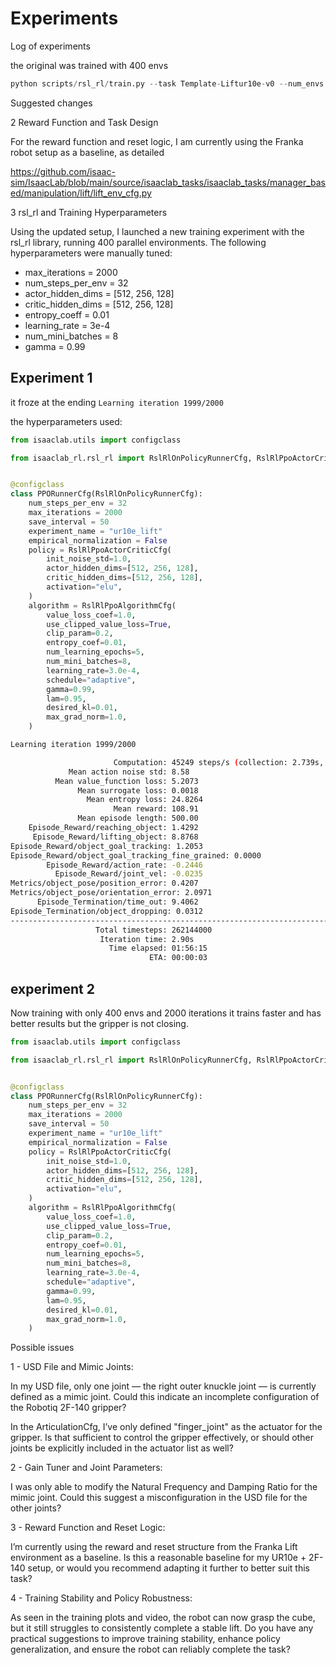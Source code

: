 # Experiments

Log of experiments

the original was trained with 400 envs

```python
python scripts/rsl_rl/train.py --task Template-Liftur10e-v0 --num_envs 400
```
Suggested changes

2 Reward Function and Task Design

For the reward function and reset logic, I am currently using the Franka robot setup as a baseline, as detailed

https://github.com/isaac-sim/IsaacLab/blob/main/source/isaaclab_tasks/isaaclab_tasks/manager_based/manipulation/lift/lift_env_cfg.py

3 rsl_rl and Training Hyperparameters

Using the updated setup, I launched a new training experiment with the rsl_rl library, running 400 parallel environments. The following hyperparameters were manually tuned:

- max_iterations = 2000
- num_steps_per_env = 32
- actor_hidden_dims = [512, 256, 128]
- critic_hidden_dims = [512, 256, 128]
- entropy_coeff = 0.01
- learning_rate = 3e-4
- num_mini_batches = 8
- gamma = 0.99



## Experiment 1

it froze at the ending ```Learning iteration 1999/2000 ```

the hyperparameters used:

```python
from isaaclab.utils import configclass

from isaaclab_rl.rsl_rl import RslRlOnPolicyRunnerCfg, RslRlPpoActorCriticCfg, RslRlPpoAlgorithmCfg


@configclass
class PPORunnerCfg(RslRlOnPolicyRunnerCfg):
    num_steps_per_env = 32
    max_iterations = 2000
    save_interval = 50
    experiment_name = "ur10e_lift"
    empirical_normalization = False
    policy = RslRlPpoActorCriticCfg(
        init_noise_std=1.0,
        actor_hidden_dims=[512, 256, 128],
        critic_hidden_dims=[512, 256, 128],
        activation="elu",
    )
    algorithm = RslRlPpoAlgorithmCfg(
        value_loss_coef=1.0,
        use_clipped_value_loss=True,
        clip_param=0.2,
        entropy_coef=0.01,
        num_learning_epochs=5,
        num_mini_batches=8,
        learning_rate=3.0e-4,
        schedule="adaptive",
        gamma=0.99,
        lam=0.95,
        desired_kl=0.01,
        max_grad_norm=1.0,
    )
```


```bash
Learning iteration 1999/2000                      

                       Computation: 45249 steps/s (collection: 2.739s, learning 0.157s)
             Mean action noise std: 8.58
          Mean value_function loss: 5.2073
               Mean surrogate loss: 0.0018
                 Mean entropy loss: 24.8264
                       Mean reward: 108.91
               Mean episode length: 500.00
    Episode_Reward/reaching_object: 1.4292
     Episode_Reward/lifting_object: 8.8768
Episode_Reward/object_goal_tracking: 1.2053
Episode_Reward/object_goal_tracking_fine_grained: 0.0000
        Episode_Reward/action_rate: -0.2446
          Episode_Reward/joint_vel: -0.0235
Metrics/object_pose/position_error: 0.4207
Metrics/object_pose/orientation_error: 2.0971
      Episode_Termination/time_out: 9.4062
Episode_Termination/object_dropping: 0.0312
--------------------------------------------------------------------------------
                   Total timesteps: 262144000
                    Iteration time: 2.90s
                      Time elapsed: 01:56:15
                               ETA: 00:00:03
```                               

## experiment 2

Now training with only 400 envs and 2000 iterations it trains faster and has better results but the gripper is not closing.

```python
from isaaclab.utils import configclass

from isaaclab_rl.rsl_rl import RslRlOnPolicyRunnerCfg, RslRlPpoActorCriticCfg, RslRlPpoAlgorithmCfg


@configclass
class PPORunnerCfg(RslRlOnPolicyRunnerCfg):
    num_steps_per_env = 32
    max_iterations = 2000
    save_interval = 50
    experiment_name = "ur10e_lift"
    empirical_normalization = False
    policy = RslRlPpoActorCriticCfg(
        init_noise_std=1.0,
        actor_hidden_dims=[512, 256, 128],
        critic_hidden_dims=[512, 256, 128],
        activation="elu",
    )
    algorithm = RslRlPpoAlgorithmCfg(
        value_loss_coef=1.0,
        use_clipped_value_loss=True,
        clip_param=0.2,
        entropy_coef=0.01,
        num_learning_epochs=5,
        num_mini_batches=8,
        learning_rate=3.0e-4,
        schedule="adaptive",
        gamma=0.99,
        lam=0.95,
        desired_kl=0.01,
        max_grad_norm=1.0,
    )
```

Possible issues

1 - USD File and Mimic Joints:

In my USD file, only one joint — the right outer knuckle joint — is currently defined as a mimic joint. Could this indicate an incomplete configuration of the Robotiq 2F-140 gripper?

In the ArticulationCfg, I’ve only defined "finger_joint" as the actuator for the gripper. Is that sufficient to control the gripper effectively, or should other joints be explicitly included in the actuator list as well?


2 - Gain Tuner and Joint Parameters:

I was only able to modify the Natural Frequency and Damping Ratio for the mimic joint. Could this suggest a misconfiguration in the USD file for the other joints?

3 - Reward Function and Reset Logic:

I’m currently using the reward and reset structure from the Franka Lift environment as a baseline. Is this a reasonable baseline for my UR10e + 2F-140 setup, or would you recommend adapting it further to better suit this task?

4 - Training Stability and Policy Robustness:

As seen in the training plots and video, the robot can now grasp the cube, but it still struggles to consistently complete a stable lift. Do you have any practical suggestions to improve training stability, enhance policy generalization, and ensure the robot can reliably complete the task?
